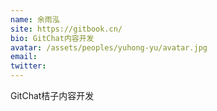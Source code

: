 ```yaml
---
name: 余雨泓
site: https://gitbook.cn/
bio: GitChat内容开发
avatar: /assets/peoples/yuhong-yu/avatar.jpg
email: 
twitter: 
---
```

GitChat桔子内容开发
